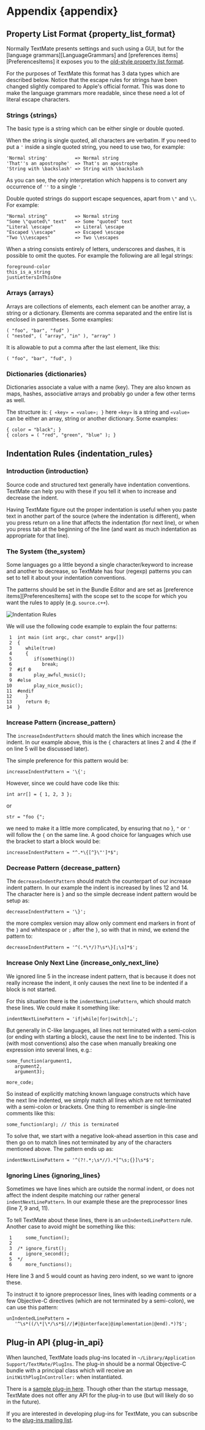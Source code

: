 # Appendix {appendix}

## Property List Format {property_list_format}

Normally TextMate presents settings and such using a GUI, but for the [language grammars][LanguageGrammars] and [preferences items][PreferencesItems] it exposes you to the [old-style property list format](http://developer.apple.com/documentation/Cocoa/Conceptual/PropertyLists/Articles/OldStylePListsConcept.html).

For the purposes of TextMate this format has 3 data types which are described below. Notice that the escape rules for strings have been changed slightly compared to Apple's official format. This was done to make the language grammars more readable, since these need a lot of literal escape characters.

### Strings {strings}

The basic type is a string which can be either single or double quoted.

When the string is single quoted, all characters are verbatim. If you need to put a `'` inside a single quoted string, you need to use two, for example:

    'Normal string'          => Normal string
    'That''s an apostrophe'  => That's an apostrophe
    'String with \backslash' => String with \backslash

As you can see, the only interpretation which happens is to convert any occurrence of `''` to a single `'`.

Double quoted strings do support escape sequences, apart from `\"` and `\\`. For example:

    "Normal string"          => Normal string
    "Some \"quoted\" text"   => Some "quoted" text
    "Literal \escape"        => Literal \escape
    "Escaped \\escape"       => Escaped \escape
    "Two \\\escapes"         => Two \\escapes

When a string consists entirely of letters, underscores and dashes, it is possible to omit the quotes. For example the following are all legal strings:

    foreground-color
    this_is_a_string
    justLettersInThisOne

### Arrays {arrays}

Arrays are collections of elements, each element can be another array, a string or a dictionary. Elements are comma separated and the entire list is enclosed in parentheses. Some examples:

    ( "foo", "bar", "fud" )
    ( "nested", ( "array", "in" ), "array" )

It is allowable to put a comma after the last element, like this:

    ( "foo", "bar", "fud", )

### Dictionaries {dictionaries}

Dictionaries associate a value with a name (key). They are also known as maps, hashes, associative arrays and probably go under a few other terms as well.

The structure is: `{ «key» = «value»; }` here `«key»` is a string and `«value»` can be either an array, string or another dictionary. Some examples:

    { color = "black"; }
    { colors = ( "red", "green", "blue" ); }


## Indentation Rules {indentation_rules}

### Introduction {introduction}

Source code and structured text generally have indentation conventions. TextMate can help you with these if you tell it when to increase and decrease the indent.

Having TextMate figure out the proper indentation is useful when you paste text in another part of the source (where the indentation is different), when you press return on a line that affects the indentation (for next line), or when you press tab at the beginning of the line (and want as much indentation as appropriate for that line).


### The System {the_system}

Some languages go a little beyond a single character/keyword to increase and another to decrease, so TextMate has four (regexp) patterns you can set to tell it about your indentation conventions.

The patterns should be set in the Bundle Editor and are set as [preference items][PreferencesItems] with the scope set to the scope for which you want the rules to apply (e.g. `source.c++`).

![Indentation Rules](indentation_rules.png)

We will use the following code example to explain the four patterns:

     1  int main (int argc, char const* argv[])
     2  {
     3     while(true)
     4     {
     5        if(something())
     6           break;
     7  #if 0
     8        play_awful_music();
     9  #else
    10        play_nice_music();
    11  #endif
    12     }
    13     return 0;
    14  }


### Increase Pattern {increase_pattern}

The `increaseIndentPattern` should match the lines which increase the indent. In our example above, this is the `{` characters at lines 2 and 4 (the if on line 5 will be discussed later).

The simple preference for this pattern would be:

    increaseIndentPattern = '\{';

However, since we could have code like this:

    int arr[] = { 1, 2, 3 };

or

    str = "foo {";

we need to make it a little more complicated, by ensuring that no }, `"` or `'` will follow the `{` on the same line. A good choice for languages which use the bracket to start a block would be:
    
    increaseIndentPattern = "^.*\{[^}\"']*$";


### Decrease Pattern {decrease_pattern}

The `decreaseIndentPattern` should match the counterpart of our increase indent pattern. In our example the indent is increased by lines 12 and 14. The character here is } and so the simple decrease indent pattern would be setup as:

    decreaseIndentPattern = '\}';

the more complex version may allow only comment end markers in front of the `}` and whitespace or `;` after the `}`, so with that in mind, we extend the pattern to:

    decreaseIndentPattern = '^(.*\*/)?\s*\}[;\s]*$';


### Increase Only Next Line {increase_only_next_line}

We ignored line 5 in the increase indent pattern, that is because it does not really increase the indent, it only causes the next line to be indented if a block is not started.

For this situation there is the `indentNextLinePattern`, which should match these lines. We could make it something like:

    indentNextLinePattern = 'if|while|for|switch|…';

But generally in C-like languages, all lines not terminated with a semi-colon (or ending with starting a block), cause the next line to be indented. This is (with most conventions) also the case when manually breaking one expression into several lines, e.g.:

    some_function(argument1,
       argument2,
       argument3);
    
    more_code;

So instead of explicitly matching known language constructs which have the next line indented, we simply match all lines which are not terminated with a semi-colon or brackets. One thing to remember is single-line comments like this:

    some_function(arg); // this is terminated

To solve that, we start with a negative look-ahead assertion in this case and then go on to match lines not terminated by any of the characters mentioned above. The pattern ends up as:

    indentNextLinePattern = '^(?!.*;\s*//).*[^\s;{}]\s*$';


### Ignoring Lines {ignoring_lines}

Sometimes we have lines which are outside the normal indent, or does not affect the indent despite matching our rather general `indentNextLinePattern`. In our example these are the preprocessor lines (line 7, 9 and, 11).

To tell TextMate about these lines, there is an `unIndentedLinePattern` rule. Another case to avoid might be something like this:

     1     some_function();
     2  
     3  /* ignore_first();
     4     ignore_second();
     5  */
     6     more_functions();

Here line 3 and 5 would count as having zero indent, so we want to ignore these.

To instruct it to ignore preprocessor lines, lines with leading comments or a few Objective-C directives (which are not terminated by a semi-colon), we can use this pattern:
    
    unIndentedLinePattern =
       '^\s*((/\*|\*/\s*$|//|#|@interface|@implementation|@end).*)?$';

## Plug-in API {plug-in_api}

When launched, TextMate loads plug-ins located in `~/‍Library/‍Application Support/‍TextMate/‍PlugIns`. The plug-in should be a normal Objective-C bundle with a principal class which will receive an `initWithPlugInController:` when instantiated.

There is a [sample plug-in here](http://svn.textmate.org/trunk/Tools/Clock%20Example%20PlugIn/). Though other than the startup message, TextMate does not offer any API for the plug-in to use (but will likely do so in the future).

If you are interested in developing plug-ins for TextMate, you can subscribe to the [plug-ins mailing list](http://lists.macromates.com/pipermail/textmate-plugins/).

